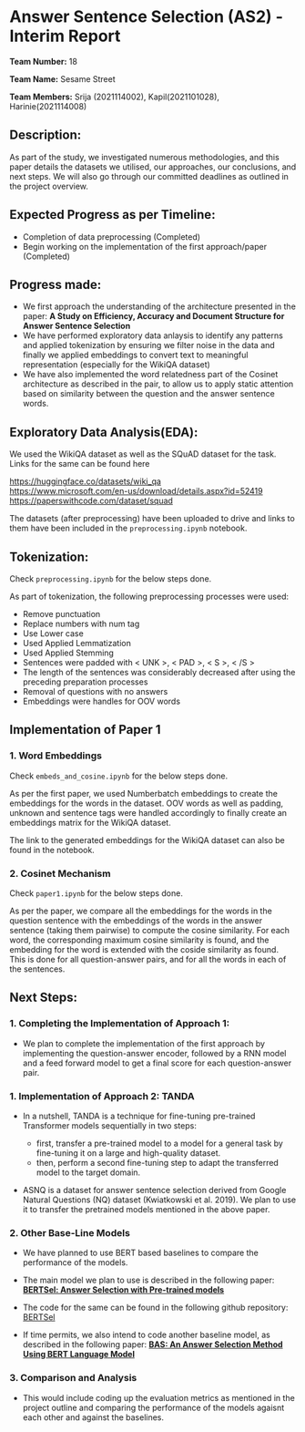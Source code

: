 # Answer Sentence Selection (AS2) - Interim Report

__Team Number:__  18

__Team Name:__  Sesame Street

__Team Members:__   Srija (2021114002), Kapil(2021101028), Harinie(2021114008)

## Description:
As part of the study, we investigated numerous methodologies, and this paper details the datasets we utilised, our approaches, our conclusions, and next steps. We will also go through our committed deadlines as outlined in the project overview.

## Expected Progress as per Timeline:
- Completion of data preprocessing (Completed)
- Begin working on the implementation of the first approach/paper (Completed)

## Progress made:
- We first approach the understanding of the architecture presented in the paper: __A Study on Efficiency, Accuracy and Document Structure
for Answer Sentence Selection__
- We have performed exploratory data anlaysis to identify any patterns and applied tokenization by ensuring we filter noise in the data and finally we applied embeddings to convert text to meaningful representation (especially for the WikiQA dataset)
- We have also implemented the word relatedness part of the Cosinet architecture as described in the pair, to allow us to apply static attention based on similarity between the question and the answer sentence words.
  
## Exploratory Data Analysis(EDA):
We used the WikiQA dataset as well as the SQuAD dataset for the task. Links for the same can be found here

https://huggingface.co/datasets/wiki_qa  
https://www.microsoft.com/en-us/download/details.aspx?id=52419
https://paperswithcode.com/dataset/squad

The datasets (after preprocessing) have been uploaded to drive and links to them have been included in the `preprocessing.ipynb` notebook.

## Tokenization:
Check `preprocessing.ipynb` for the below steps done.

As part of tokenization, the following preprocessing processes were used:

- Remove punctuation
- Replace numbers with num tag
- Use Lower case
- Used Applied Lemmatization
- Used Applied Stemming
- Sentences were padded with < UNK >, < PAD >, < S >, < /S >
- The length of the sentences was considerably decreased after using the preceding preparation processes
- Removal of questions with no answers
- Embeddings were handles for OOV words


## Implementation of Paper 1

### 1. Word Embeddings 
Check `embeds_and_cosine.ipynb` for the below steps done.

As per the first paper, we used Numberbatch embeddings to create the embeddings for the words in the dataset. OOV words as well as padding, unknown and sentence tags were handled accordingly to finally create an embeddings matrix for the WikiQA dataset.

The link to the generated embeddings for the WikiQA dataset can also be found in the notebook.

### 2. Cosinet Mechanism
Check `paper1.ipynb` for the below steps done.

As per the paper, we compare all the embeddings for the words in the question sentence with the embeddings of the words in the answer sentence (taking them pairwise) to compute the cosine similarity. For each word, the corresponding maximum cosine similarity is found, and the embedding for the word is extended with the coside similarity as found. This is done for all question-answer pairs, and for all the words in each of the sentences. 

## Next Steps:

### 1. Completing the Implementation of Approach 1:
- We plan to complete the implementation of the first approach by implementing the question-answer encoder, followed by a RNN model and a feed forward model to get a final score for each question-answer pair.

### 1. Implementation of Approach 2: TANDA
- In a nutshell, TANDA is a technique for fine-tuning pre-trained Transformer models sequentially in two steps:

  - first, transfer a pre-trained model to a model for a general task by fine-tuning it on a large and high-quality dataset.
  - then, perform a second fine-tuning step to adapt the transferred model to the target domain.  

- ASNQ is a dataset for answer sentence selection derived from Google Natural Questions (NQ) dataset (Kwiatkowski et al. 2019). We plan to use it to transfer the pretrained models mentioned in the above paper.

### 2. Other Base-Line Models
- We have planned to use BERT based baselines to compare the performance of the models. 
- The main model we plan to use is described in the following paper:  [__BERTSel: Answer Selection with Pre-trained models__](https://arxiv.org/pdf/1905.07588v1.pdf) 
- The code for the same can be found in the following github repository: [BERTSel](https://github.com/BPYap/BERTSel/tree/master)

- If time permits, we also intend to code another baseline model, as described in the following paper: [__BAS: An Answer Selection Method Using BERT Language Model__](https://arxiv.org/ftp/arxiv/papers/1911/1911.01528.pdf)
### 3. Comparison and Analysis
- This would include coding up the evaluation metrics as mentioned in the project outline and comparing the performance of the models agaisnt each other and against the baselines.
